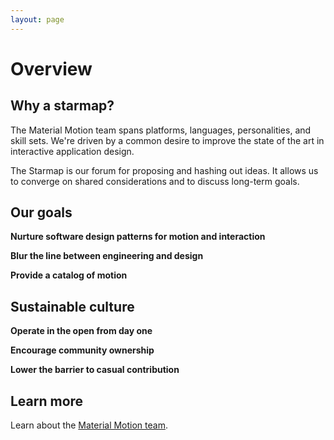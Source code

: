 ```yaml
---
layout: page
---
```


# Overview

## Why a starmap?

The Material Motion team spans platforms, languages, personalities, and skill sets. We're driven by a common desire to improve the state of the art in interactive application design.

The Starmap is our forum for proposing and hashing out ideas. It allows us to converge on shared considerations and to discuss long-term goals.

## Our goals

**Nurture software design patterns for motion and interaction**

**Blur the line between engineering and design**

**Provide a catalog of motion**

## Sustainable culture

**Operate in the open from day one**

**Encourage community ownership**

**Lower the barrier to casual contribution**

## Learn more

Learn about the [Material Motion team](https://material-motion.gitbooks.io/material-motion-team/content/).
